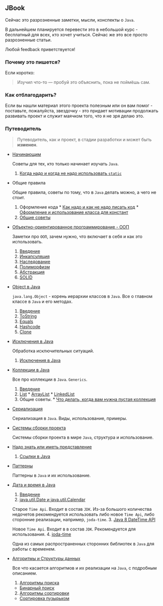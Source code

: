 ## JBook
Сейчас это разрозненные заметки, мысли, конспекты о `Java`.

В дальнейшем планируется перевести это в небольшой курс - бесплатный для всех, кто хочет учиться.
Сейчас же это все просто разрозненные статьи.

Любой feedback приветствуется!

### Почему это пишется?
Если коротко:
> Изучил что-то — пробуй это объяснить, пока не поймёшь сам.

### Как отблагодарить?

Если вы нашли материал этого проекта полезным или он вам помог - поставьте, пожалуйста, звездочку - это придает мотивации продолжать развивать проект и служит маячком того, что я не зря делаю это.

### Путеводитель
> Путеводитель, как и проект, в стадии разработки и может быть **изменен**.

* [Начинающим](start)

  Советы для тех, кто только начинает изучать `Java`.
  1. [Когда надо и когда не надо использовать `static`](start/static_java.md)

* Общие правила

  Общие правила, советы по тому, что в `Java` делать можно, а чего не стоит.
    1. Оформление кода
      * [Как надо и как не надо писать код](start/code_style.md)
      * [Оформление и использование класса для констант](start/classes_for_static.md)
    2. [Общие советы](start/advices.md)


* [Объектно-ориентированное программирование - ООП](oop)

  Заметки про `ООП`, зачем нужно, что включает в себя и как это использовать.
  1. [Введение](oop/intro.md)
  2. [Инкапсуляция](oop/encapsulation.md)
  3. [Наследование](oop/inheritance.md)
  4. [Полиморфизм](oop/polymorphism.md)
  5. [Абстракция](oop/abstraction.md)
  6. [SOLID](oop/SOLID.md)


* [Object в Java](object)

  `java.lang.Object` - корень иерархии классов в `Java`. Все о главном классе в `Java` и его методах.
  1. [Введение](object/Intro.md)
  2. [ToString](object/ToString.md)
  3. [Equals](object/Equals.md)
  4. [Hashcode](object/Hashcode.md)
  5. [Clone](object/Clone.md)


* [Исключения в Java](exceptions)

  Обработка исключительных ситуаций.
    1. [Исключения в Java](exceptions/exceptions.md)


* [Коллекции в Java](collections)

    Все про коллекции в `Java`. `Generics`.
    1. [Введение](collections/intro.md)
    2. [List](collections/list/List.md)
      * [ArrayList](collections/list/ArrayList.md)
      * [LinkedList](collections/list/LinkedList.md)
    3. Общие советы.
      * [Что делать, когда вам нужна пустая коллекция](collections/EmptyCollections.md)

* [Сериализация](serialization)

  Сериализация в `Java`. Виды, использование, примеры.

* [Системы сборки проекта](build)

  Системы сборки проекта в мире `Java`, структура и использование.


* [Надо знать или иметь представление](common)
  1. [Ссылки в Java](common/references.md)

* [Паттерны](patterns)

  Паттерны в `Java` и их использование.

* [Дата и время в Java](other/date)
  1. [Введение](other/date/intro.md)
  2. [java.util.Date и java.util.Calendar](./date_and_calendar.md)

    Старое `Time Api`. Входит в состав `JDK`. Из-за большого количества недочетов рекомендуется использовать либо новое `Time Api`, либо сторонние реализации, например, `joda-time`.
  3. [Java 8 DateTime API](./TimeAPI.md)

    Новое `Time Api`. Входит в в состав `JDK`. Рекомендуется для использования.
  4. [joda-time](./joda-time.md)

    Одна из самых распространенных сторонних библиотек в `Java` для работы с временем.

* [Алгоритмы и Структуры данных](algorithms)

    Все что касается алгоритмов и их реализации на `Java`, с подробным описанием.
  1. [Алгоритмы поиска](algorithms/search)
    * [Бинарный поиск](algorithms/search/binary.md)
  2. [Алгоритмы сортировки](algorithms/sorting)
    * [Сортировка пузырьком](algorithms/sorting/bubble.md)
